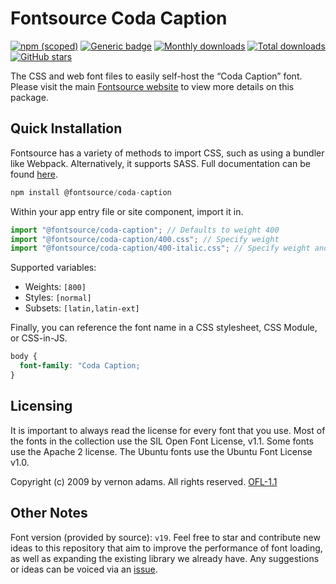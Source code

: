 # Fontsource Coda Caption

[![npm (scoped)](https://img.shields.io/npm/v/@fontsource/coda-caption?color=brightgreen)](https://www.npmjs.com/package/@fontsource/coda-caption) [![Generic badge](https://img.shields.io/badge/fontsource-passing-brightgreen)](https://github.com/fontsource/fontsource) [![Monthly downloads](https://badgen.net/npm/dm/@fontsource/coda-caption)](https://github.com/fontsource/fontsource) [![Total downloads](https://badgen.net/npm/dt/@fontsource/coda-caption)](https://github.com/fontsource/fontsource) [![GitHub stars](https://img.shields.io/github/stars/fontsource/fontsource.svg?style=social&label=Star)](https://github.com/fontsource/fontsource/stargazers)

The CSS and web font files to easily self-host the “Coda Caption” font. Please visit the main [Fontsource website](https://fontsource.org/fonts/coda-caption) to view more details on this package.

## Quick Installation

Fontsource has a variety of methods to import CSS, such as using a bundler like Webpack. Alternatively, it supports SASS. Full documentation can be found [here](https://beta.fontsource.org/docs/getting-started/introduction).

```javascript
npm install @fontsource/coda-caption
```

Within your app entry file or site component, import it in.

```javascript
import "@fontsource/coda-caption"; // Defaults to weight 400
import "@fontsource/coda-caption/400.css"; // Specify weight
import "@fontsource/coda-caption/400-italic.css"; // Specify weight and style

```

Supported variables:
- Weights: `[800]`
- Styles: `[normal]`
- Subsets: `[latin,latin-ext]`

Finally, you can reference the font name in a CSS stylesheet, CSS Module, or CSS-in-JS.

```css
body {
  font-family: "Coda Caption;
}
```

## Licensing
It is important to always read the license for every font that you use.
Most of the fonts in the collection use the SIL Open Font License, v1.1. Some fonts use the Apache 2 license. The Ubuntu fonts use the Ubuntu Font License v1.0.

Copyright (c) 2009 by vernon adams. All rights reserved.
[OFL-1.1](http://scripts.sil.org/OFL)

## Other Notes
Font version (provided by source): `v19`.
Feel free to star and contribute new ideas to this repository that aim to improve the performance of font loading, as well as expanding the existing library we already have. Any suggestions or ideas can be voiced via an [issue](https://github.com/fontsource/fontsource/issues).